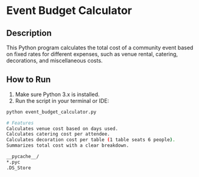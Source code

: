 # Event Budget Calculator

## Description
This Python program calculates the total cost of a community event based on fixed rates for different expenses, such as venue rental, catering, decorations, and miscellaneous costs.

## How to Run
1. Make sure Python 3.x is installed.
2. Run the script in your terminal or IDE:
```bash
python event_budget_calculator.py

# Features
Calculates venue cost based on days used.
Calculates catering cost per attendee.
Calculates decoration cost per table (1 table seats 6 people).
Summarizes total cost with a clear breakdown.

__pycache__/
*.pyc
.DS_Store


